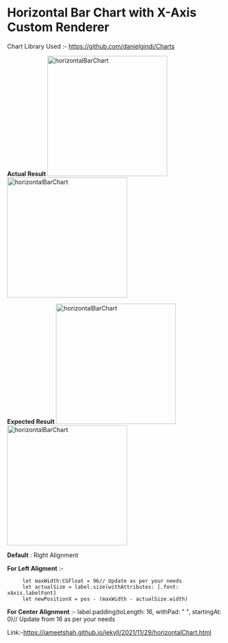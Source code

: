 # Horizontal Bar Chart with X-Axis Custom Renderer

Chart Library Used :- https://github.com/danielgindi/Charts

**Actual Result**
<img width="280" alt="horizontalBarChart" src="https://iameetshah.github.io/assets/Actual_result_Segment1.png">
<img width="280" alt="horizontalBarChart" src="https://iameetshah.github.io/assets/Actual_result_Segment2.png">

**Expected Result**
<img width="280" alt="horizontalBarChart" src="https://iameetshah.github.io/assets/Expected_result_Segment1.png">
<img width="280" alt="horizontalBarChart" src="https://iameetshah.github.io/assets/Expected_result_Segment2.png">

**Default** : Right Alignment

**For Left Aligment** :-

         let maxWidth:CGFloat = 96// Update as per your needs
         let actualSize = label.size(withAttributes: [.font: xAxis.labelFont]
         let newPositionX = pos - (maxWidth - actualSize.width)
   
  
**For Center Alignment** :-
label.padding(toLength: 16, withPad: " ", startingAt: 0)// Update from 16 as per your needs

Link:-https://iameetshah.github.io/jekyll/2021/11/29/horizontalChart.html
    
    
   
   
